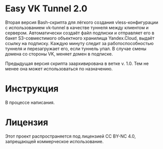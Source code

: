 # Easy VK Tunnel 2.0

Вторая версия Bash-скрипта для лёгкого создания vless-конфигурации с использованием vk-tunnel в качестве туннеля между клиентом и сервером. Автоматически создаёт файл подписки и отправляет его в бакет S3-совместимого объектного хранилища Yandex.Cloud, выдаёт ссылку на подписку. Каждую минуту следит за работоспособностью туннеля и перезагружает его, если туннель упал. В случае смены домена со стороны VK, меняет домен в подписке.

Предыдущая версия скрипта заархивирована в ветке v. 1.0. Тем не менее она может использоваться по назначению.

# Инструкция

В процессе написания.

# Лицензия

Этот проект распространяется под лицензией CC BY-NC 4.0, запрещающей коммерческое использование. 

